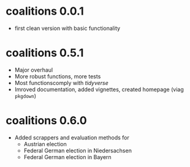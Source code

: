 # coalitions 0.0.1

- first clean version with basic functionality

# coalitions 0.5.1

- Major overhaul
- More robust functions, more tests
- Most functionscomply with *tidyverse*
- Imroved documentation, added vignettes, created homepage (viag `pkgdown`)

# coalitions 0.6.0

- Added scrappers and evaluation methods for
  - Austrian election
  - Federal German election in Niedersachsen
  - Federal German election in Bayern
